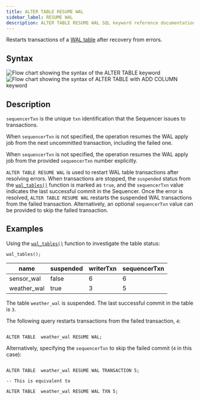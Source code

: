 ```yaml
---
title: ALTER TABLE RESUME WAL
sidebar_label: RESUME WAL
description: ALTER TABLE RESUME WAL SQL keyword reference documentation.
---
```


Restarts transactions of a [WAL table](/docs/concept/write-ahead-log/) after
recovery from errors.

## Syntax

![Flow chart showing the syntax of the ALTER TABLE keyword](/img/docs/diagrams/alterTable.svg)
![Flow chart showing the syntax of ALTER TABLE with ADD COLUMN keyword](/img/docs/diagrams/alterTableResumeWal.svg)

## Description

`sequencerTxn` is the unique `txn` identification that the Sequencer issues to
transactions.

When `sequencerTxn` is not specified, the operation resumes the WAL apply job
from the next uncommitted transaction, including the failed one.

When `sequencerTxn` is not specified, the operation resumes the WAL apply job
from the provided `sequencerTxn` number explicitly.

`ALTER TABLE RESUME WAL` is used to restart WAL table transactions after
resolving errors. When transactions are stopped, the `suspended` status from the
[`wal_tables()`](/docs/reference/function/meta/#wal_tables) function is marked as
`true`, and the `sequencerTxn` value indicates the last successful commit in the
Sequencer. Once the error is resolved, `ALTER TABLE RESUME WAL` restarts the
suspended WAL transactions from the failed transaction. Alternatively, an
optional `sequencerTxn` value can be provided to skip the failed transaction.

## Examples

Using the [`wal_tables()`](/docs/reference/function/meta/#wal_tables) function to
investigate the table status:

```questdb-sql title="List all tables"
wal_tables();
```

| name        | suspended | writerTxn | sequencerTxn |
| ----------- |-----------|-----------|--------------|
| sensor_wal  | false     | 6         | 6            |
| weather_wal | true      | 3         | 5            |

The table `weather_wal` is suspended. The last successful commit in the
table is `3`.

The following query restarts transactions from the failed transaction, `4`:

```questdb-sql

ALTER TABLE  weather_wal RESUME WAL;

```

Alternatively, specifying the `sequencerTxn` to skip the failed commit (`4` in
this case):

```questdb-sql

ALTER TABLE  weather_wal RESUME WAL TRANSACTION 5;

-- This is equivalent to

ALTER TABLE  weather_wal RESUME WAL TXN 5;

```
